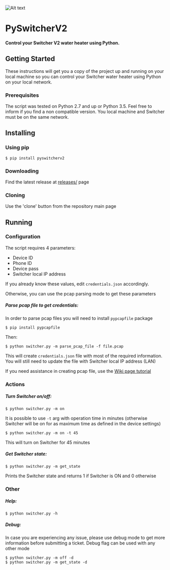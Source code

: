 ![Alt text](https://github.com/sagilo/pyswitcherv2/blob/master/.github/images/switcher.png?raw=true "PySwitcherV2")

# PySwitcherV2
#### Control your Switcher V2 water heater using Python.

## Getting Started
These instructions will get you a copy of the project up and running on your local machine so you can control your Switcher water heater using Python on your local network.

### Prerequisites
The script was tested on Python 2.7 and up or Python 3.5.
Feel free to inform if you find a non compatible version.
You local machine and Switcher must be on the same network.

## Installing
### Using pip

    $ pip install pyswitcherv2

### Downloading
Find the latest release at [releases/](https://github.com/sagilo/pyswitcherv2/releases) page

### Cloning
Use the 'clone' button from the repository main page

## Running
### Configuration
The script requires 4 parameters:
* Device ID
* Phone ID
* Device pass
* Switcher local IP address

If you already know these values, edit `credentials.json` accordingly.

Otherwise, you can use the pcap parsing mode to get these parameters

##### Parse pcap file to get credentials:
In order to parse pcap files you will need to install `pypcapfile` package

    $ pip install pypcapfile

Then:

    $ python switcher.py -m parse_pcap_file -f file.pcap

This will create `credentials.json` file with most of the required information.  
You will still need to update the file with Switcher local IP address (LAN)

If you need assistance in creating pcap file, use the [Wiki page tutorial](https://github.com/sagilo/pyswitcherv2/wiki/Capturing-pcap-file-using-Android-device)

### Actions
##### Turn Switcher on/off:

    $ python switcher.py -m on

It is possible to use `-t` arg with operation time in minutes (otherwise Switcher will be on for as maximum time as defined in the device settings)

    $ python switcher.py -m on -t 45   
 
This will turn on Switcher for 45 minutes

##### Get Switcher state:

    $ python switcher.py -m get_state
    
Prints the Switcher state and returns 1 if Switcher is ON and 0 otherwise

### Other
##### Help:

    $ python switcher.py -h
    
##### Debug:
In case you are experiencing any issue, please use debug mode to get more information before submitting a ticket.
Debug flag can be used with any other mode

    $ python switcher.py -m off -d
    $ python switcher.py -m get_state -d
